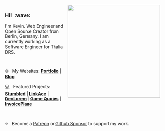 <img src="https://kovah.de/assets/social-github-2021.png" align="right" width="300">
<h3>Hi!&nbsp;&nbsp;:wave:</h3>

I'm Kevin. Web Engineer and Open Source Creator from Berlin, Germany. I am currently working as a Software Engineer for Thalia DRS.

&nbsp;

:globe_with_meridians:&nbsp;&nbsp; My Websites: [**Portfolio**](https://kovah.de/) | [**Blog**](https://blog.kovah.de/en/)

:computer:&nbsp;&nbsp; Featured Projects: [**Stumbled**](https://stumbled.cc/) | [**LinkAce**](https://www.linkace.org/) | [**DevLorem**](https://github.com/Kovah/DevLorem) | [**Game Quotes**](https://game-quotes.com/) | [**InvoicePlane**](https://invoiceplane.com/)

&nbsp;

:star:&nbsp;&nbsp; Become a [Patreon](https://www.patreon.com/Kovah) or [Github Sponsor](https://github.com/sponsors/Kovah) to support my work.
